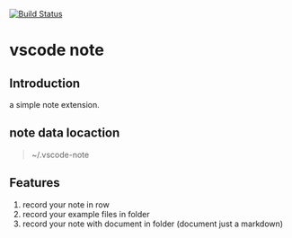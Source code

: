 [![Build Status](https://travis-ci.org/shinhwagk/vscode-note.svg?branch=master)](https://travis-ci.org/shinhwagk/vscode-note)

# vscode note

## Introduction

a simple note extension.

## note data locaction

> ~/.vscode-note

## Features

1. record your note in row
2. record your example files in folder
3. record your note with document in folder (document just a markdown)
